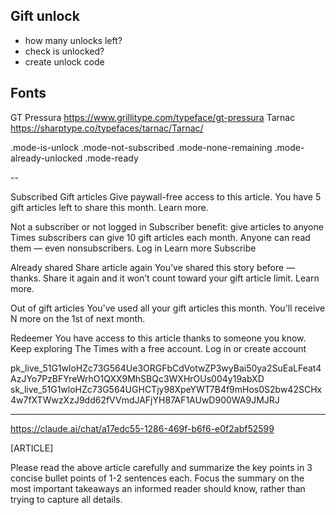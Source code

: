 ## Gift unlock
- how many unlocks left?
- check is unlocked?
- create unlock code

## Fonts
GT Pressura https://www.grillitype.com/typeface/gt-pressura
Tarnac https://sharptype.co/typefaces/tarnac/Tarnac/

.mode-is-unlock
.mode-not-subscribed
.mode-none-remaining
.mode-already-unlocked
.mode-ready

--

Subscribed
Gift articles
Give paywall-free access to this article. You have 5 gift articles left to share this month. Learn more.

Not a subscriber or not logged in
Subscriber benefit: give articles to anyone
Times subscribers can give 10 gift articles each month. Anyone can read them — even nonsubscribers.
Log in Learn more Subscribe

Already shared
Share article again
You’ve shared this story before — thanks. Share it again and it won’t count toward your gift article limit. Learn more.

Out of gift articles
You've used all your gift articles this month. You'll receive N more on the 1st of next month.

Redeemer
You have access to this article thanks to someone you know.
Keep exploring The Times with a free account.
Log in or create account

pk_live_51G1wloHZc73G564Ue3ORGFbCdVotwZP3wyBai50ya2SuEaLFeat4AzJYo7PzBFYreWrhO1QXX9MhSBQc3WXHrOUs004y19abXD
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

---
https://claude.ai/chat/a17edc55-1286-469f-b6f6-e0f2abf52599

[ARTICLE]

Please read the above article carefully and summarize the key points in 3 concise bullet points of 1-2 sentences each.
Focus the summary on the most important takeaways an informed reader should know, rather than trying to capture all details.
